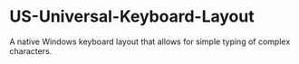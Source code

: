 # US-Universal-Keyboard-Layout
A native Windows keyboard layout that allows for simple typing of complex characters.

